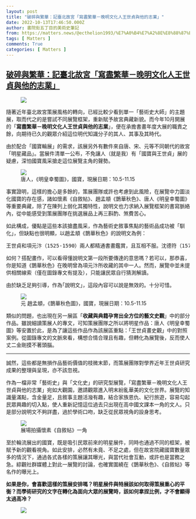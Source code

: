 ```yaml
---
layout: post
title: "破碎與繁華：記臺北故宮「寫盡繁華－晚明文化人王世貞與他的志業」"
date: 2022-10-13T17:46:50.000Z
author: 書院街五丁目的美術史筆記
from: https://matters.news/@ecthelion1993/%E7%A0%B4%E7%A2%8E%E8%88%87%E7%B9%81%E8%8F%AF-%E8%A8%98%E8%87%BA%E5%8C%97%E6%95%85%E5%AE%AE-%E5%AF%AB%E7%9B%A1%E7%B9%81%E8%8F%AF-%E6%99%9A%E6%98%8E%E6%96%87%E5%8C%96%E4%BA%BA%E7%8E%8B%E4%B8%96%E8%B2%9E%E8%88%87%E4%BB%96%E7%9A%84%E5%BF%97%E6%A5%AD-bafyreihq6pqapcr7ypmv246puguvmub3e4coykws6cdwcls5ensvn4rqce
tags: [ Matters ]
comments: True
categories: [ Matters ]
---
```

<!--1665683210000-->
[破碎與繁華：記臺北故宮「寫盡繁華－晚明文化人王世貞與他的志業」](https://matters.news/@ecthelion1993/%E7%A0%B4%E7%A2%8E%E8%88%87%E7%B9%81%E8%8F%AF-%E8%A8%98%E8%87%BA%E5%8C%97%E6%95%85%E5%AE%AE-%E5%AF%AB%E7%9B%A1%E7%B9%81%E8%8F%AF-%E6%99%9A%E6%98%8E%E6%96%87%E5%8C%96%E4%BA%BA%E7%8E%8B%E4%B8%96%E8%B2%9E%E8%88%87%E4%BB%96%E7%9A%84%E5%BF%97%E6%A5%AD-bafyreihq6pqapcr7ypmv246puguvmub3e4coykws6cdwcls5ensvn4rqce)
------

<div>
<figure class="image"><img src="https://assets.matters.news/embed/84e9d2aa-a972-4466-903c-ee4fcf5470d1.jpeg" data-asset-id="84e9d2aa-a972-4466-903c-ee4fcf5470d1" referrerpolicy="no-referrer"><figcaption><span></span></figcaption></figure><p>隨著近年臺北故宮策展風格的轉向，已經比較少看到單一「藝術史大師」的主題展，取而代之的是嘗試不同展覽框架，重新賦予故宮典藏新貌。而今年10月開展的「<strong>寫盡繁華－晚明文化人王世貞與他的志業</strong>」，便在承擔書畫年度大展的職責之餘，向期待已久的觀眾介紹這位明代知識分子的其人、其事及其時代。</p><p>由於配合「國寶輪展」的需求，該展另外有數件來自唐、宋、元等不同朝代的故宮「明星藏品」。當展件清單一公布，不免讓人（就是我）有「國寶與王世貞」展的疑慮，深怕國寶風采搶走這位展覽主角的聲勢。</p><figure class="image"><img src="https://assets.matters.news/embed/542beb0f-daec-4247-996b-dfc5bede6c77.jpeg" data-asset-id="542beb0f-daec-4247-996b-dfc5bede6c77" referrerpolicy="no-referrer"><figcaption><span>唐人，《明皇幸蜀圖》，國寶，現展日期：10.5-11.15</span></figcaption></figure><p>事實證明，這樣的擔心是多餘的，策展團隊或許也考慮到此風險，在展覽中力圖淡化國寶的存在感，諸如懷素《自敘帖》、趙孟頫《鵲華秋色》、唐人《明皇幸蜀圖》等重要典藏，除了在陳列上弱化其獨特性，說明文也力求納入展覽框架的書寫脈絡內，從中能感受到策展團隊在挑選展品上再三斟酌、煞費苦心。</p><p>如此構成，優點是這些本該搶盡風采，作為藝術史敘事焦點的藝術品成功被「馴化」，但缺點也很明顯，以趙孟頫《鵲華秋色》的說明文為例：</p><pre class="ql-syntax" spellcheck="false">王世貞和項元汴（1525-1590）兩人都精通書畫鑑賞，且互相不服。沈德符（1578- 1642）《萬曆野獲編》中稱王為『大賞鑒』。王世貞認為項元汴眼力低下，僅能以重資強取豪奪法書名畫。項元汴則與詹景鳳（1528-1602）說，王世貞兄弟是瞎漢，唯獨作古久矣的文徵明（1470-1559）具有雙眼，如今只有自己和詹才是鑒藏巨眼。此作是趙孟頫（1254-1322）1295 年為周密（1232-1298）所繪，首段華不注山，末段鵲山，中段大片水澤在前，連成一片開闊平遠的視野，其間點綴茅舍、漁人，營造出恬淡平靜的氣氛。</pre><p>如何？搭配畫作，可以看得懂說明文第一段所要傳達的意思嗎？若可以，那恭喜，你是知道《鵲華秋色》在晚明曾為項元汴所收藏的其中一人。然而，展覽中並未提供相關線索（僅在圖錄專文有提及），只能讓民眾自行猜測解讀。</p><p>由於缺乏足夠引導，作為｢說明文」，這段內容可以說是無效的。十分可惜。</p><figure class="image"><img src="https://assets.matters.news/embed/9cc30779-7cb3-46cc-ad52-1f79f35042e7.jpeg" data-asset-id="9cc30779-7cb3-46cc-ad52-1f79f35042e7" referrerpolicy="no-referrer"><figcaption><span>元 趙孟頫，《鵲華秋色圖》，國寶，現展日期：10.5-11.15</span></figcaption></figure><p>類似的問題，也出現在另一展區「<strong>收藏與典籍孕育出全方位的藝文史觀</strong>」中的部分作品。雖說細讀策展人的專文，可知策展團隊之所以將明星作品：唐人《明皇幸蜀圖》等安置於此，是為了讓這些作品作為該展區重點：「王世貞畫史觀」中的對照案例。從圖錄專文的文脈來看，構想合情合理且有趣，但轉化為展覽後，反而使人丈二金剛摸不著頭腦。</p><hr><p>誠然，這些都是無損作品藝術價值的枝微末節，而策展團隊對學界近年王世貞研究成果的整理與呈現，亦不該忽視。</p><p>作為一檔非常「藝術史」與「文化史」的研究型展覽，「寫盡繁華－晚明文化人王世貞與他的志業」宛如大觀園，邀請觀眾進入明末紛亂華美的文化世界。展覽的知識量滿點，含金量足，且敘事主題活潑有趣，結合家族恩仇、紀行旅遊，容易勾起民眾興趣的切入點，使人重新記憶這位過去只出現在高中國文課本一角的文人。只是部分說明文不夠詳盡，過於學術口吻，缺乏從民眾視角的設身思考。</p><figure class="image"><img src="https://assets.matters.news/embed/a7ed78e2-4b3c-4138-ba95-0a508541fed7.jpeg" data-asset-id="a7ed78e2-4b3c-4138-ba95-0a508541fed7" referrerpolicy="no-referrer"><figcaption><span>展場拍攝懷素《自敘帖》一角</span></figcaption></figure><p>至於輪流展出的國寶，既是吸引民眾前來的明星展件，同時也通過不同的框架，被賦予新的觀看視角。如此安排，必然有未竟、不足之處，但在故宮院藏國寶數量眾多的情況下，通過各式各樣的策展讓其曝光，與當代社會互動，或許也是當務之急。綜觀社群媒體上對此一展覽的討論，也確實圍繞在《鵲華秋色》、《自敘帖》等名作的曝光上。</p><p><strong>如果是你，會喜歡這樣的策展安排嗎？明星展件與特展該如何取得策展重心的平衡？而學術研究的文字在轉化為面向大眾的展覽時，該如何拿捏比例，才不會顯得太過高冷？</strong></p><figure class="image"><img src="https://assets.matters.news/embed/aa39e9f8-7114-423f-ac5b-70ecd4a9ae40.jpeg" data-asset-id="aa39e9f8-7114-423f-ac5b-70ecd4a9ae40" referrerpolicy="no-referrer"><figcaption><span></span></figcaption></figure><p><br></p>
</div>
